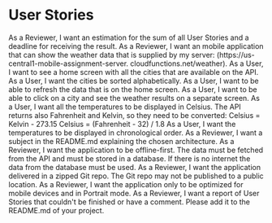 
# User Stories
As a Reviewer, I want an estimation for the sum of all User Stories and a deadline for receiving the result.
As a Reviewer, I want an mobile application that can show the weather data that is supplied by my server: (https://us-central1-mobile-assignment-server.
cloudfunctions.net/weather).
As a User, I want to see a home screen with all the cities that are available on the API.
As a User, I want the cities be sorted alphabetically.
As a User, I want to be able to refresh the data that is on the home screen.
As a User, I want to be able to click on a city and see the weather results on a separate screen.
As a User, I want all the temperatures to be displayed in Celsius. The API returns also Fahrenheit and Kelvin, so they need to be converted:
Celsius = Kelvin - 273.15 Celsius = (Fahrenheit - 32) / 1.8
As a User, I want the temperatures to be displayed in chronological order.
As a Reviewer, I want a subject in the README.md explaining the chosen architecture.
As a Reviewer, I want the application to be offline-first. The data must be fetched from the API and must be stored in a database. If there is no internet the data from the database must be used.
As a Reviewer, I want the application delivered in a zipped Git repo. The Git repo may not be published to a public location.
As a Reviewer, I want the application only to be optimized for mobile devices and in Portrait mode.
As a Reviewer, I want a report of User Stories that couldn't be finished or have a comment. Please add it to the README.md of your project.
